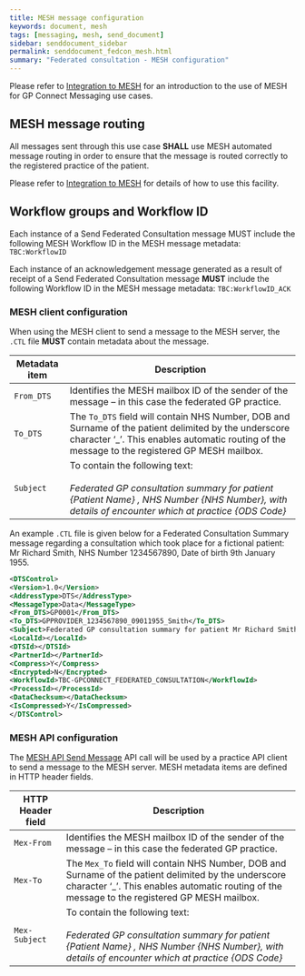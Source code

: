 ```yaml
---
title: MESH message configuration
keywords: document, mesh
tags: [messaging, mesh, send_document]
sidebar: senddocument_sidebar
permalink: senddocument_fedcon_mesh.html
summary: "Federated consultation - MESH configuration"
---
```


Please refer to [Integration to MESH](integration_mesh.html) for an introduction to the use of MESH for GP Connect Messaging use cases.

## MESH message routing ##

All messages sent through this use case **SHALL** use MESH automated message routing in order to ensure that the message is routed correctly to the registered practice of the patient.

Please refer to [Integration to MESH](integration_mesh.html) for details of how to use this facility.

## Workflow groups and Workflow ID ##

Each instance of a Send Federated Consultation message MUST include the following MESH Workflow ID in the MESH message metadata: `TBC:WorkflowID`

Each instance of an acknowledgement message generated as a result of receipt of a Send Federated Consultation message **MUST** include the following Workflow ID in the MESH message metadata: `TBC:WorkflowID_ACK`

### MESH client configuration 

When using the MESH client to send a message to the MESH server, the `.CTL` file **MUST** contain metadata about the message.

| Metadata item | Description |
| ------------- | ----------- |
| `From_DTS` | Identifies the MESH mailbox ID of the sender of the message – in this case the federated GP practice.  |
| `To_DTS` |  The `To_DTS` field will contain NHS Number, DOB and Surname of the patient delimited by the underscore character ‘_’. This enables automatic routing of the message to the registered GP MESH mailbox. |
| `Subject` | To contain the following text: <br/>  <br/>  *Federated GP consultation summary for patient {Patient Name} , NHS Number {NHS Number}, with details of encounter which at practice {ODS Code}* |

An example `.CTL` file is given below for a Federated Consultation Summary message regarding a consultation which took place for a fictional patient: Mr Richard Smith, NHS Number 1234567890, Date of birth 9th January 1955.

```xml
<DTSControl>
<Version>1.0</Version>
<AddressType>DTS</AddressType>
<MessageType>Data</MessageType>
<From_DTS>GP0001</From_DTS>
<To_DTS>GPPROVIDER_1234567890_09011955_Smith</To_DTS>
<Subject>Federated GP consultation summary for patient Mr Richard Smith , NHS Number 1234567890, with details of encounter which at practice GP0001</Subject>
<LocalId></LocalId>
<DTSId></DTSId>
<PartnerId></PartnerId>
<Compress>Y</Compress>
<Encrypted>N</Encrypted>
<WorkflowId>TBC-GPCONNECT_FEDERATED_CONSULTATION</WorkflowId>
<ProcessId></ProcessId>
<DataChecksum></DataChecksum>
<IsCompressed>Y</IsCompressed>
</DTSControl>
```

### MESH API configuration ###

The [MESH API Send Message](https://nhsconnect.github.io/spine-mesh/develop_mesh_server_api.html#send-message) API call will be used by a practice API client to send a message to the MESH server. MESH metadata items are defined in HTTP header fields.

| HTTP Header field | Description |
| ------------- | ----------- |
| `Mex-From` | Identifies the MESH mailbox ID of the sender of the message – in this case the federated GP practice.  |
| `Mex-To` |  The `Mex_To` field will contain NHS Number, DOB and Surname of the patient delimited by the underscore character ‘_’. This enables automatic routing of the message to the registered GP MESH mailbox. |
| `Mex-Subject` | To contain the following text: <br/>  <br/>  *Federated GP consultation summary for patient {Patient Name} , NHS Number {NHS Number}, with details of encounter which at practice {ODS Code}* |
